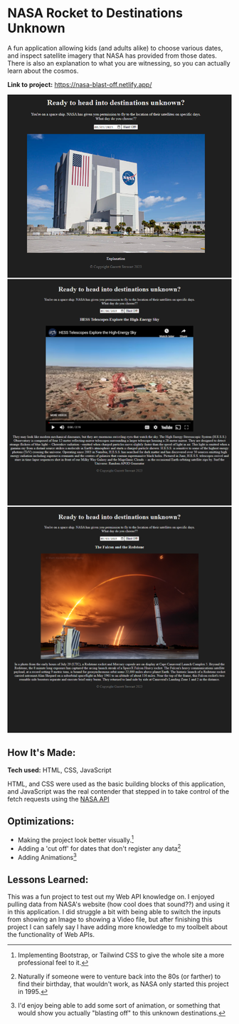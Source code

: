 # NASA Rocket to Destinations Unknown

A fun application allowing kids (and adults alike) to choose various dates, and inspect satellite imagery that NASA has provided from those dates. There is also an explanation to what you are witnessing, so you can actually learn about the cosmos.

**Link to project:** https://nasa-blast-off.netlify.app/

![Application Home](/img/nasaapphome.png)
![Application Video Example](/img/nasaapp1.png)
![Application Photo Example](/img/nasaapp2.png)

## How It's Made:

**Tech used:** HTML, CSS, JavaScript

HTML, and CSS were used as the basic building blocks of this application, and JavaScript was the real contender that stepped in to take control of the fetch requests using the [NASA API](https://api.nasa.gov/)

## Optimizations:

- Making the project look better visually.[^1]
- Adding a 'cut off' for dates that don't register any data[^2]
- Adding Animations[^3]

## Lessons Learned:

This was a fun project to test out my Web API knowledge on. I enjoyed pulling data from NASA's website (how cool does that sound??) and using it in this application. I did struggle a bit with being able to switch the inputs from showing an Image to showing a Video file, but after finishing this project I can safely say I have adding more knowledge to my toolbelt about the functionality of Web APIs.

[^1]: Implementing Bootstrap, or Tailwind CSS to give the whole site a more professional feel to it.
[^2]: Naturally if someone were to venture back into the 80s (or farther) to find their birthday, that wouldn't work, as NASA only started this project in 1995.
[^3]: I'd enjoy being able to add some sort of animation, or something that would show you actually "blasting off" to this unknown destinations.
